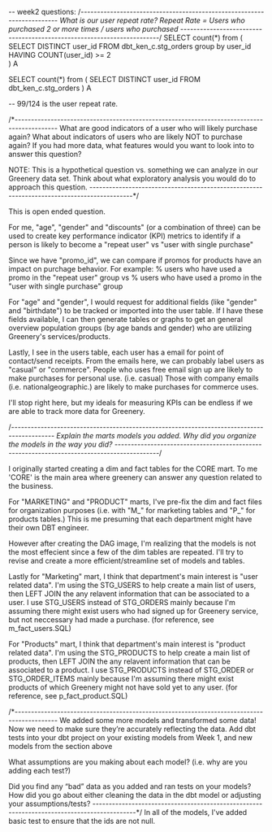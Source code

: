 -- week2 questions:
/*-----------------------------------------------------------------------
What is our user repeat rate?
Repeat Rate = Users who purchased 2 or more times / users who purchased
-----------------------------------------------------------------------*/
SELECT count(*)
from (
SELECT DISTINCT user_id
FROM dbt_ken_c.stg_orders
group by user_id
HAVING COUNT(user_id) >= 2  
) A

SELECT count(*)
from (
SELECT DISTINCT user_id
FROM dbt_ken_c.stg_orders
) A

-- 99/124 is the user repeat rate.


/*-------------------------------------------------------------------------------------------
What are good indicators of a user who will likely purchase again? 
What about indicators of users who are likely NOT to purchase again? 
If you had more data, what features would you want to look into to answer this question?

NOTE: This is a hypothetical question vs. something we can analyze in our Greenery data set.
Think about what exploratory analysis you would do to approach this question.
-------------------------------------------------------------------------------------------*/

This is open ended question. 

For me, "age", "gender" and "discounts" (or a combination of three) can be used to create key performance indicator (KPI) metrics
to identify if a person is likely to become a "repeat user" vs "user with single purchase"

Since we have "promo_id", we can compare if promos for products have an impact on purchage behavior. For example:
    % users who have used a promo in the "repeat user" group 
    vs 
    % users who have used a promo in the "user with single purchase" group

For "age" and "gender", I would request for additional fields (like "gender" and "birthdate") to be 
tracked or imported into the user table. If I have these fields available, I can then generate tables or graphs to 
get an general overview population groups (by age bands and gender) who are utilizing Greenery's services/products.

Lastly, I see in the users table, each user has a email for point of contact/send receipts. From the emails here, 
we can probably label users as "casual" or "commerce".  People who uses free email sign up are likely to make purchases 
for personal use. (i.e. casual)  Those with company emails (i.e. nationalgeographic.) are likely to make purchases 
for commerce uses.

I'll stop right here, but my ideals for measuring KPIs can be endless if we are able to track more data for Greenery.


/*-------------------------------------------------------------------------------------------
Explain the marts models you added. Why did you organize the models in the way you did?
-------------------------------------------------------------------------------------------*/

I originally started creating a dim and fact tables for the CORE mart.  To me 'CORE' is the main area where greenery can answer any question related to the business. 

For "MARKETING" and "PRODUCT" marts, I've pre-fix the dim and fact files for organization purposes (i.e. with "M_" for marketing tables and "P_" for products tables.) This is me presuming that each department might have their own DBT engineer. 

However after creating the DAG image, I'm realizing that the models is not the most effecient since a few of the dim tables are repeated. I'll try to revise and create a more efficient/streamline set of models and tables.

Lastly for "Marketing" mart, I think that department's main interest is "user related data". I'm using the STG_USERS to help create a main list of users, then LEFT JOIN the any relavent information that can be associated to a user. I use STG_USERS instead of STG_ORDERS mainly because I'm assuming there might exist users who had signed up for Greenery service, but not neccessary had made a purchase. (for reference, see m_fact_users.SQL)

For "Products" mart, I think that department's main interest is "product related data".  I'm using the STG_PRODUCTS to help create a main list of products, then LEFT JOIN the any relavent information that can be associated to a product. I use STG_PRODUCTS instead of STG_ORDER or STG_ORDER_ITEMS mainly because I'm assuming there might exist products of which Greenery might not have sold yet to any user. (for reference, see p_fact_product.SQL)

/*-------------------------------------------------------------------------------------------
We added some more models and transformed some data! Now we need to make sure they’re accurately reflecting the data. Add dbt tests into your dbt project on your existing models from Week 1, and new models from the section above

What assumptions are you making about each model? (i.e. why are you adding each test?)

Did you find any “bad” data as you added and ran tests on your models? How did you go about either cleaning the data in the dbt model or adjusting your assumptions/tests?
-------------------------------------------------------------------------------------------*/
In all of the models, I've added basic test to ensure that the ids are not null.
